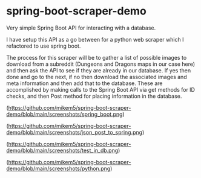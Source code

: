 # spring-boot-scraper-demo
Very simple Spring Boot API for interacting with a database.

I have setup this API as a go between for a python web scraper which I refactored to use spring boot.

The process for this scraper will be to gather a list of possible images to download from a subreddit (Dungeons and Dragons maps in our case here) and then ask the API to see if they are already in our database. If yes then done and go to the next, if no then download the associated images and meta information and then add that to the database.
These are accomplished by making calls to the Spring Boot API via get methods for ID checks, and then Post method for placing information in the database.

(https://github.com/mikem5/spring-boot-scraper-demo/blob/main/screenshots/spring_boot.png)

(https://github.com/mikem5/spring-boot-scraper-demo/blob/main/screenshots/json_post_to_spring.png)

(https://github.com/mikem5/spring-boot-scraper-demo/blob/main/screenshots/test_in_db.png)

(https://github.com/mikem5/spring-boot-scraper-demo/blob/main/screenshots/python.png)
